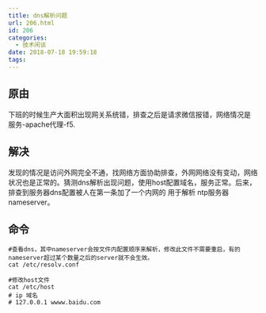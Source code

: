```yaml
---
title: dns解析问题
url: 206.html
id: 206
categories:
  - 技术闲谈
date: 2018-07-18 19:59:18
tags:
---
```


原由
--

下班的时候生产大面积出现网关系统错，排查之后是请求微信报错，网络情况是 服务-apache代理-f5.

解决
--

发现的情况是访问外网完全不通，找网络方面协助排查，外网网络没有变动，网络状况也是正常的。猜测dns解析出现问题，使用host配置域名，服务正常。后来，排查到服务器dns配置被人在第一条加了一个内网的 用于解析 ntp服务器nameserver。

命令
--

    #查看dns，其中nameserver会按文件内配置顺序来解析，修改此文件不需要重启，有的nameserver超过某个数量之后的server就不会生效。
    cat /etc/resolv.conf
    
    #修改host文件
    cat /etc/host
    # ip 域名
    # 127.0.0.1 wwww.baidu.com